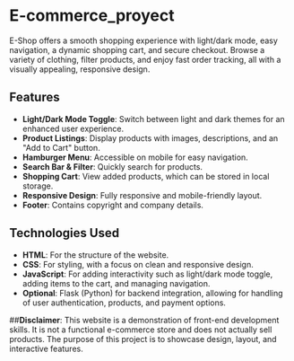 # E-commerce_proyect
E-Shop offers a smooth shopping experience with light/dark mode, easy navigation, a dynamic shopping cart, and secure checkout. Browse a variety of clothing, filter products, and enjoy fast order tracking, all with a visually appealing, responsive design.

## Features
- **Light/Dark Mode Toggle**: Switch between light and dark themes for an enhanced user experience.
- **Product Listings**: Display products with images, descriptions, and an "Add to Cart" button.
- **Hamburger Menu**: Accessible on mobile for easy navigation.
- **Search Bar & Filter**: Quickly search for products.
- **Shopping Cart**: View added products, which can be stored in local storage.
- **Responsive Design**: Fully responsive and mobile-friendly layout.
- **Footer**: Contains copyright and company details.

## Technologies Used
- **HTML**: For the structure of the website.
- **CSS**: For styling, with a focus on clean and responsive design.
- **JavaScript**: For adding interactivity such as light/dark mode toggle, adding items to the cart, and managing navigation.
- **Optional**: Flask (Python) for backend integration, allowing for handling of user authentication, products, and payment options.

##**Disclaimer**: This website is a demonstration of front-end development skills. It is not a functional e-commerce store and does not actually sell products. The purpose of this project is to showcase design, layout, and interactive features.
